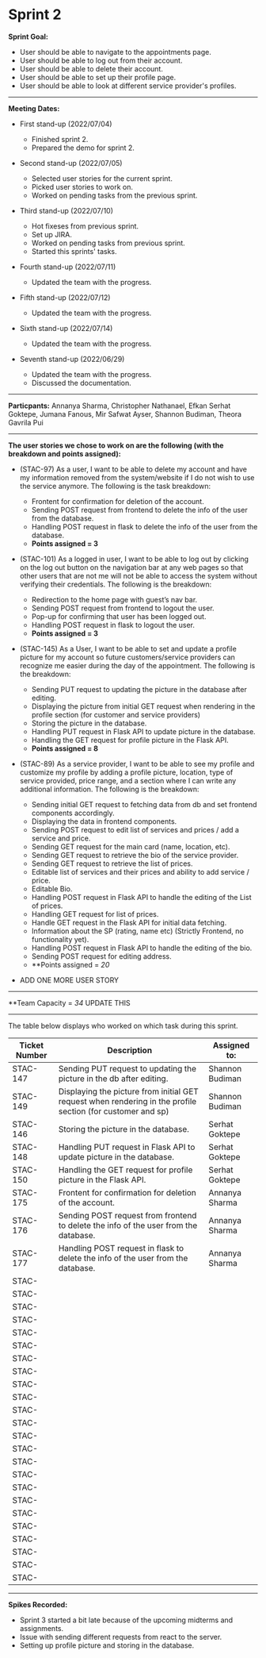 # Sprint 2

**Sprint Goal:**

- User should be able to navigate to the appointments page.
- User should be able to log out from their account.
- User should be able to delete their account.
- User should be able to set up their profile page. 
- User should be able to look at different service provider's profiles.

---

**Meeting Dates:** 
- First stand-up (2022/07/04)
    - Finished sprint 2.
    - Prepared the demo for sprint 2.

- Second stand-up (2022/07/05)
    - Selected user stories for the current sprint.
    - Picked user stories to work on.
    - Worked on pending tasks from the previous sprint.

- Third stand-up (2022/07/10)
    - Hot fixeses from previous sprint.
    - Set up JIRA.
    - Worked on pending tasks from previous sprint.
    - Started this sprints' tasks.

- Fourth stand-up (2022/07/11)
    - Updated the team with the progress. 

- Fifth stand-up (2022/07/12)
    - Updated the team with the progress. 


- Sixth stand-up (2022/07/14)
    - Updated the team with the progress. 


- Seventh stand-up (2022/06/29)
    - Updated the team with the progress.
    - Discussed the documentation.

---

**Particpants:** Annanya Sharma, Christopher Nathanael, Efkan Serhat Goktepe, Jumana Fanous, Mir Safwat Ayser, Shannon Budiman, Theora Gavrila Pui

---

**The user stories we chose to work on are the following (with the breakdown and points assigned):**
-  (STAC-97) As a user, I want to be able to delete my account and have my information removed from the system/website if I do not wish to use the service anymore. The following is the task breakdown: 

    - Frontent for confirmation for deletion of the account.
    - Sending POST request from frontend to delete the info of the user from the database.
    - Handling POST request in flask to delete the info of the user from the database.
    - **Points assigned = 3**


- (STAC-101) As a logged in user, I want to be able to log out by clicking on the log out button on the navigation bar at any web pages so that other users that are not me will not be able to access the system without verifying their credentials. The following is the breakdown:

    - Redirection to the home page with guest’s nav bar.
    - Sending POST request from frontend to logout the user.
    - Pop-up for confirming that user has been logged out.
    - Handling POST request in flask to logout the user.
    - **Points assigned = 3**
    
- (STAC-145) As a User, I want to be able to set and update a profile picture for my account so future customers/service providers can recognize me easier during the day of the appointment. The following is the breakdown:

    - Sending PUT request to updating the picture in the database after editing.
    - Displaying the picture from initial GET request when rendering in the profile section (for customer and service providers)
    - Storing the picture in the database.
    - Handling PUT request in Flask API to update picture in the database.
    - Handling the GET request for profile picture in the Flask API.
    - **Points assigned = 8**


- (STAC-89) As a service provider, I want to be able to see my profile and customize my profile by adding a profile picture, location, type of service provided, price range, and a section where I can write any additional information. The following is the breakdown:
    
    - Sending initial GET request to fetching data from db and set frontend components accordingly.
    - Displaying the data in frontend components.
    - Sending POST request to edit list of services and prices / add a service and price.
    - Sending GET request for the main card (name, location, etc).
    - Sending GET request to retrieve the bio of the service provider.
    - Sending GET request to retrieve the list of prices.
    - Editable list of services and their prices and ability to add service / price.
    - Editable Bio.
    - Handling POST request in Flask API to handle the editing of the List of prices.
    - Handling GET request for list of prices.
    - Handle GET request in the Flask API for initial data fetching.
    - Information about the SP (rating, name etc) (Strictly Frontend, no functionality yet).
    - Handling POST request in Flask API to handle the editing of the bio.
    - Sending POST request for editing address.
    - **Points assigned = *20*


- ADD ONE MORE USER STORY 


---

**Team Capacity = *34* UPDATE THIS

--- 

The table below displays who worked on which task during this sprint. 

| Ticket Number    | Description     | Assigned to:    |
| ------------- | ------------- | -------- |
| STAC-147          | Sending PUT request to updating the picture in the db after editing.       | Shannon Budiman  |
| STAC-149          |  Displaying the picture from initial GET request when rendering in the profile section (for customer and sp)      |  Shannon Budiman |
| STAC-146          |   Storing the picture in the database.     |  Serhat Goktepe |
| STAC-148          |   Handling PUT request in Flask API to update picture in the database.     |  Serhat Goktepe |
| STAC-150          |   Handling the GET request for profile picture in the Flask API.     |    Serhat Goktepe |
| STAC-175          |   Frontent for confirmation for deletion of the account.     |  Annanya Sharma  |
| STAC-176          |   Sending POST request from frontend to delete the info of the user from the database.     |  Annanya Sharma |
| STAC-177          |   Handling POST request in flask to delete the info of the user from the database.     |  Annanya Sharma |
| STAC-          |        |   |
| STAC-          |        |   |
| STAC-          |        |   |
| STAC-          |        |   |
| STAC-          |        |   |
| STAC-          |        |   |
| STAC-          |        |   |
| STAC-          |        |   |
| STAC-          |        |   |
| STAC-          |        |   |
| STAC-          |        |   |
| STAC-          |        |   |
| STAC-          |        |   |
| STAC-          |        |   |
| STAC-          |        |   |
| STAC-          |        |   |
| STAC-          |        |   |
| STAC-          |        |   |
| STAC-          |        |   |
| STAC-          |        |   |
| STAC-          |        |   |
| STAC-          |        |   |
| STAC-          |        |   |
| STAC-          |        |   |



--- 
**Spikes Recorded:**
- Sprint 3 started a bit late because of the upcoming midterms and assignments.
- Issue with sending different requests from react to the server.
- Setting up profile picture and storing in the database.
